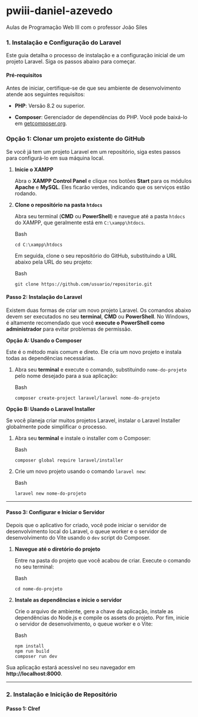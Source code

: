 # pwiii-daniel-azevedo
Aulas de Programação Web III com o professor João Siles


### **1. Instalação e Configuração do Laravel**

Este guia detalha o processo de instalação e a configuração inicial de um projeto Laravel. Siga os passos abaixo para começar.

#### **Pré-requisitos**

Antes de iniciar, certifique-se de que seu ambiente de desenvolvimento atende aos seguintes requisitos:

-   **PHP**: Versão 8.2 ou superior.
    
-   **Composer**: Gerenciador de dependências do PHP. Você pode baixá-lo em [getcomposer.org](https://getcomposer.org/).
    
### **Opção 1: Clonar um projeto existente do GitHub**

Se você já tem um projeto Laravel em um repositório, siga estes passos para configurá-lo em sua máquina local.

1.  **Inicie o XAMPP**
    
    Abra o **XAMPP Control Panel** e clique nos botões **Start** para os módulos **Apache** e **MySQL**. Eles ficarão verdes, indicando que os serviços estão rodando.
    
2.  **Clone o repositório na pasta `htdocs`**
    
    Abra seu terminal (**CMD** ou **PowerShell**) e navegue até a pasta `htdocs` do XAMPP, que geralmente está em `C:\xampp\htdocs`.
    
    Bash
    
    ```
    cd C:\xampp\htdocs
    
    ```
    
    Em seguida, clone o seu repositório do GitHub, substituindo a URL abaixo pela URL do seu projeto:
    
    Bash
    
    ```
    git clone https://github.com/usuario/repositorio.git
    
    ```

#### **Passo 2: Instalação do Laravel**

Existem duas formas de criar um novo projeto Laravel. Os comandos abaixo devem ser executados no seu **terminal**, **CMD** ou **PowerShell**. No Windows, é altamente recomendado que você **execute o PowerShell como administrador** para evitar problemas de permissão.

**Opção A: Usando o Composer**

Este é o método mais comum e direto. Ele cria um novo projeto e instala todas as dependências necessárias.

1.  Abra seu **terminal** e execute o comando, substituindo `nome-do-projeto` pelo nome desejado para a sua aplicação:
    
    Bash
    
    ```
    composer create-project laravel/laravel nome-do-projeto
    
    ```
    

**Opção B: Usando o Laravel Installer**

Se você planeja criar muitos projetos Laravel, instalar o Laravel Installer globalmente pode simplificar o processo.

1.  Abra seu **terminal** e instale o installer com o Composer:
    
    Bash
    
    ```
    composer global require laravel/installer
    
    ```
    
2.  Crie um novo projeto usando o comando `laravel new`:
    
    Bash
    
    ```
    laravel new nome-do-projeto
    
    ```
    

----------

#### **Passo 3: Configurar e Iniciar o Servidor**

Depois que o aplicativo for criado, você pode iniciar o servidor de desenvolvimento local do Laravel, o queue worker e o servidor de desenvolvimento do Vite usando o `dev` script do Composer.

1.  **Navegue até o diretório do projeto**
    
    Entre na pasta do projeto que você acabou de criar. Execute o comando no seu terminal:
    
    Bash
    
    ```
    cd nome-do-projeto
    
    ```
    
2.  **Instale as dependências e inicie o servidor**
    
    Crie o arquivo de ambiente, gere a chave da aplicação, instale as dependências do Node.js e compile os assets do projeto. Por fim, inicie o servidor de desenvolvimento, o queue worker e o Vite:
    
    Bash
    
    ```
    npm install 
    npm run build
    composer run dev
    
    ```
    

Sua aplicação estará acessível no seu navegador em **http://localhost:8000**.

----------

### **2. Instalação e Inicição de Repositório**

#### **Passo 1: Clref**
